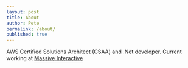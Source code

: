 ```yaml
---
layout: post
title: About
author: Pete
permalink: /about/
published: true
---
```


AWS Certified Solutions Architect (CSAA) and .Net developer. Current working at [Massive Interactive](http://massive.co)
